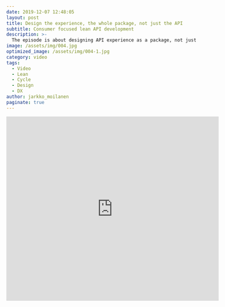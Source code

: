 ```yaml
---
date: 2019-12-07 12:48:05
layout: post
title: Design the experience, the whole package, not just the API
subtitle: Consumer focused lean API development
description: >-
  The episode is about designing API experience as a package, not just designing an API. Model is drawn from experience gained in developing agile and lean API development model for [Platform of Trust](https://platformoftrust.net)
image: /assets/img/004.jpg
optimized_image: /assets/img/004-1.jpg
category: video
tags:
  - Video
  - Lean
  - Cycle
  - Design
  - DX
author: jarkko_moilanen
paginate: true
---
```


<iframe width="560" height="485" src="https://www.youtube.com/embed/yUHgEBPs_tc" frameborder="0" allow="accelerometer; autoplay; encrypted-media; gyroscope; picture-in-picture" allowfullscreen></iframe>
